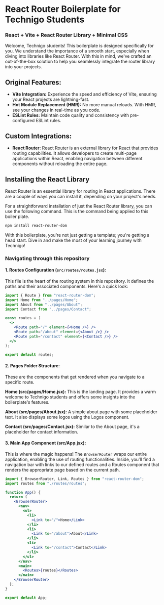 # React Router Boilerplate for Technigo Students

### React + Vite + React Router Library + Minimal CSS

Welcome, Technigo students! This boilerplate is designed specifically for you. We understand the importance of a smooth start, especially when diving into libraries like React Router. With this in mind, we've crafted an out-of-the-box solution to help you seamlessly integrate the router library into your projects.

## Original Features:

- **Vite Integration:** Experience the speed and efficiency of Vite, ensuring your React projects are lightning-fast.
- **Hot Module Replacement (HMR):** No more manual reloads. With HMR, see your changes in real-time as you code.
- **ESLint Rules:** Maintain code quality and consistency with pre-configured ESLint rules.

## Custom Integrations:

- **React Router:** React Router is an external library for React that provides routing capabilities. It allows developers to create multi-page applications within React, enabling navigation between different components without reloading the entire page.

## Installing the React Library

React Router is an essential library for routing in React applications. There are a couple of ways you can install it, depending on your project's needs.

For a straightforward installation of just the React Router library, you can use the following command. This is the command being applied to this boiler plate.

```bash
npm install react-router-dom
```

With this boilerplate, you're not just getting a template; you're getting a head start. Dive in and make the most of your learning journey with Technigo!

### Navigating through this repository

#### 1. **Routes Configuration (`src/routes/routes.jsx`)**:

This file is the heart of the routing system in this repository. It defines the paths and their associated components. Here's a quick look:

```jsx
import { Route } from "react-router-dom";
import Home from "../pages/Home";
import About from "../pages/About";
import Contact from "../pages/Contact";

const routes = (
  <>
    <Route path="/" element={<Home />} />
    <Route path="/about" element={<About />} />
    <Route path="/contact" element={<Contact />} />
  </>
);

export default routes;
```

#### 2. Pages Folder Structure:

These are the components that get rendered when you navigate to a specific route.

**Home (src/pages/Home.jsx):** This is the landing page. It provides a warm welcome to Technigo students and offers some insights into the boilerplate's features.

**About (src/pages/About.jsx):** A simple about page with some placeholder text. It also displays some logos using the Logos component.

**Contact (src/pages/Contact.jsx):** Similar to the About page, it's a placeholder for contact information.

#### 3. Main App Component (src/App.jsx):

This is where the magic happens! The `BrowserRouter` wraps our entire application, enabling the use of routing functionalities. Inside, you'll find a navigation bar with links to our defined routes and a Routes component that renders the appropriate page based on the current path.

```jsx
import { BrowserRouter, Link, Routes } from "react-router-dom";
import routes from "./routes/routes";

function App() {
  return (
    <BrowserRouter>
      <nav>
        <ul>
          <li>
            <Link to="/">Home</Link>
          </li>
          <li>
            <Link to="/about">About</Link>
          </li>
          <li>
            <Link to="/contact">Contact</Link>
          </li>
        </ul>
      </nav>
      <main>
        <Routes>{routes}</Routes>
      </main>
    </BrowserRouter>
  );
}

export default App;
```
